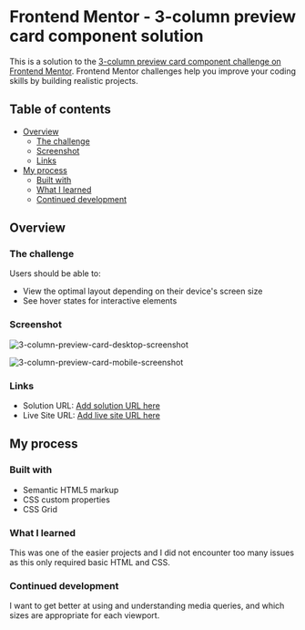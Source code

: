 # Frontend Mentor - 3-column preview card component solution

This is a solution to the [3-column preview card component challenge on Frontend Mentor](https://www.frontendmentor.io/challenges/3column-preview-card-component-pH92eAR2-). Frontend Mentor challenges help you improve your coding skills by building realistic projects.

## Table of contents

- [Overview](#overview)
  - [The challenge](#the-challenge)
  - [Screenshot](#screenshot)
  - [Links](#links)
- [My process](#my-process)
  - [Built with](#built-with)
  - [What I learned](#what-i-learned)
  - [Continued development](#continued-development)

## Overview

### The challenge

Users should be able to:

- View the optimal layout depending on their device's screen size
- See hover states for interactive elements

### Screenshot

![3-column-preview-card-desktop-screenshot](https://user-images.githubusercontent.com/90322735/139257289-6c70c0a0-7108-4103-8d08-2eaa92433326.png)

![3-column-preview-card-mobile-screenshot](https://user-images.githubusercontent.com/90322735/139257406-aa6f855e-2d72-48bf-b059-79a60cd5f4df.png)

### Links

- Solution URL: [Add solution URL here](https://github.com/Cjmoye30/Frontend-Mentor---3-Column-Preview-Card-Component)
- Live Site URL: [Add live site URL here](https://your-live-site-url.com)

## My process

### Built with

- Semantic HTML5 markup
- CSS custom properties
- CSS Grid

### What I learned

This was one of the easier projects and I did not encounter too many issues as this only required basic HTML and CSS.

### Continued development

I want to get better at using and understanding media queries, and which sizes are appropriate for each viewport.
